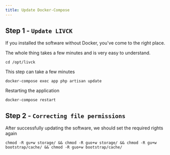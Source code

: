 ```yaml
---
title: Update Docker-Compose
---
```


## Step 1 - `Update LIVCK`

If you installed the software without Docker, you've come to the right place.

The whole thing takes a few minutes and is very easy to understand.

```shell
cd /opt/livck
```

This step can take a few minutes

```shell
docker-compose exec app php artisan update
```

Restarting the application
```shell
docker-compose restart
```

## Step 2 - `Correcting file permissions`

After successfully updating the software, we should set the required rights again

```shell
chmod -R gu+w storage/ && chmod -R guo+w storage/ && chmod -R gu+w bootstrap/cache/ && chmod -R guo+w bootstrap/cache/
```





















